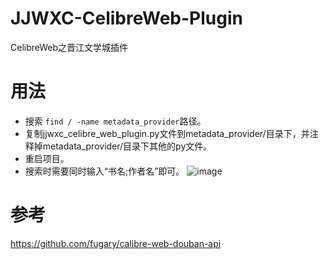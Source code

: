 # JJWXC-CelibreWeb-Plugin
CelibreWeb之晋江文学城插件
# 用法
 - 搜索 `find / -name metadata_provider`路径。
 - 复制jjwxc_celibre_web_plugin.py文件到metadata_provider/目录下，并注释掉metadata_provider/目录下其他的py文件。
 - 重启项目。
 - 搜索时需要同时输入“书名;作者名”即可。
   ![image](https://user-images.githubusercontent.com/57182325/157659666-19e1298d-5426-47d0-b6ce-e82a97033c8e.png) 

# 参考
https://github.com/fugary/calibre-web-douban-api
